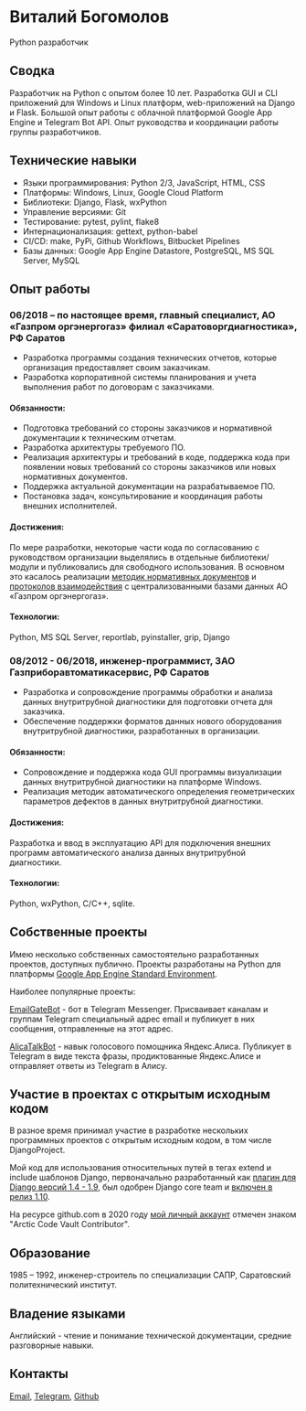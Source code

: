 # Виталий Богомолов

Python разработчик


## Сводка

Разработчик на Python с опытом более 10 лет.
Разработка GUI и CLI приложений для Windows и Linux платформ, web-приложений на Django и Flask.
Большой опыт работы с облачной платформой Google App Engine и Telegram Bot API.
Опыт руководства и координации работы группы разработчиков.


## Технические навыки

- Языки программирования: Python 2/3, JavaScript, HTML, CSS
- Платформы: Windows, Linux, Google Cloud Platform
- Библиотеки: Django, Flask, wxPython
- Управление версиями: Git
- Тестирование: pytest, pylint, flake8
- Интернационализация: gettext, python-babel
- CI/CD: make, PyPi, Github Workflows, Bitbucket Pipelines
- Базы данных: Google App Engine Datastore, PostgreSQL, MS SQL Server, MySQL


## Опыт работы

### 06/2018 – по настоящее время, главный специалист, АО «Газпром оргэнергогаз» филиал «Саратоворгдиагностика», РФ Саратов

- Разработка программы создания технических отчетов, которые организация предоставляет своим заказчикам.
- Разработка корпоративной системы планирования и учета выполнения работ по договорам с заказчиками.

#### Обязанности:

- Подготовка требований со стороны заказчиков и нормативной документации к техническим отчетам.
- Разработка архитектуры требуемого ПО.
- Реализация архитектуры и требований в коде, поддержка кода при появлении новых требований со стороны заказчиков или новых нормативных документов.
- Поддержка актуальной документации на разрабатываемое ПО.
- Постановка задач, консультирование и координация работы внешних исполнителей.

#### Достижения:

По мере разработки, некоторые части кода по согласованию с руководством организации выделялись в отдельные библиотеки/модули и публиковались для свободного использования.
В основном это касалось реализации [методик нормативных документов](https://github.com/vb64/oeg.feature.class) и [протоколов взаимодействия](https://github.com/vb64/oeg.infotech.xml) с централизованными базами данных АО «Газпром оргэнергогаз».

#### Технологии: 

Python, MS SQL Server, reportlab, pyinstaller, grip, Django

### 08/2012 - 06/2018, инженер-программист, ЗАО Газприборавтоматикасервис, РФ Саратов

- Разработка и сопровождение программы обработки и анализа данных внутритрубной диагностики для подготовки отчета для заказчика.
- Обеспечение поддержки форматов данных нового оборудования внутритрубной диагностики, разработанных в организации.

#### Обязанности:

- Сопровождение и поддержка кода GUI программы визуализации данных внутритрубной диагностики на платформе Windows.
- Реализация методик автоматического определения геометрических параметров дефектов в данных внутритрубной диагностики.

#### Достижения:

Разработка и ввод в эксплуатацию API для подключения внешних программ автоматического анализа данных внутритрубной диагностики.

#### Технологии: 

Python, wxPython, C/C++, sqlite.


## Собственные проекты

Имею несколько собственных самостоятельно разработанных проектов, доступных публично. Проекты разработаны на Python для платформы [Google App Engine Standard Environment](https://cloud.google.com/appengine/docs/standard/).

Наиболее популярные проекты:

[EmailGateBot](https://vb64.github.io/telegram.email.notify/docs/ru/guide.html) - бот в Telegram Messenger. Присваивает каналам и группам Telegram специальный адрес email и публикует в них сообщения, отправленные на этот адрес.

[AlicaTalkBot](https://zen.yandex.ru/media/id/5a7c88094bf16140b018eb53/razgovor-s-telegoi-iandeksalisa-i-telegram-5cdbef3273f29b00b2d98a13) - навык голосового помощника Яндекс.Алиса. Публикует в Telegram в виде текста фразы, продиктованные Яндекс.Алисе и отправляет ответы из Telegram в Алису.


## Участие в проектах с открытым исходным кодом

В разное время принимал участие в разработке нескольких программных проектов с открытым исходным кодом, в том числе DjangoProject. 

Мой код для использования относительных путей в тегах extend и include шаблонов Django, первоначально разработанный как [плагин для Django версий 1.4 - 1.9](https://github.com/vb64/django.templates.relative.path), был одобрен Django core team и [включен в релиз 1.10](https://github.com/django/django/commit/aec4f97555cbfc9d14d698f61d43a478f5911661).

На ресурсе github.com в 2020 году [мой личный аккаунт](https://github.com/vb64) отмечен знаком "Arctic Code Vault Contributor".


## Образование

1985 – 1992, инженер-строитель по специализации САПР, Саратовский политехнический институт.


## Владение языками

Английский - чтение и понимание технической документации, средние разговорные навыки.

## Контакты

[Email](mail@vitaly-bogomolov.ru), [Telegram](https://t.me/vvb64), [Github](https://github.com/vb64)
